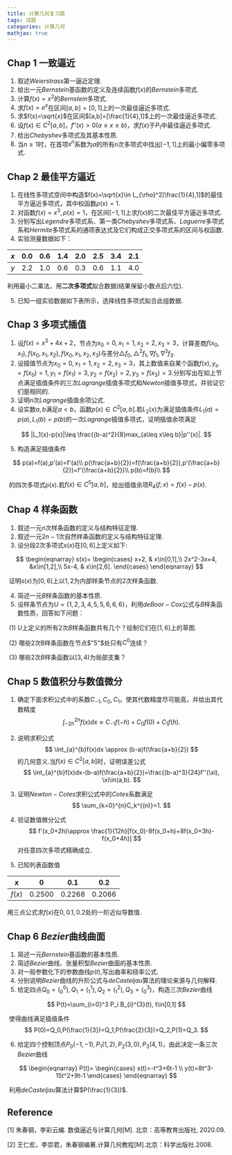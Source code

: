 ```yaml
---
title: 计算几何复习题
tags: 试题
categories: 计算几何
mathjax: true
---
```


## Chap 1 一致逼近

1. 叙述$Weierstrass$第一逼近定理.
2. 给出一元$Bernstein$基函数的定义及连续函数$f(x)$的$Bernstein$多项式.
3. 计算$f(x)=x^2$的$Bernstein$多项式.
4. 求$f(x)=e^x$在区间$[a,b]=[0,1]$上的一次最佳逼近多项式.
5. 求$f(x)=\sqrt{x}$在区间$[a,b]=[\frac{1}{4},1]$上的一次最佳逼近多项式.
6. 设$f(x)\in C^2[a,b]，f''(x)>0(a\leq x\leq b)$，求$f(x)$于$P_1$中最佳逼近多项式.
7. 给出$Chebyshev$多项式及其基本性质.
8. 当$n\geq 1$时，在首项$x^n$系数为$a$的所有$n$次多项式中找出$[-1,1]$上的最小偏零多项式.

<!--end more-->

## Chap 2 最佳平方逼近

1. 在线性多项式空间中构造$f(x)=\sqrt{x}\in L_{\rho}^2[\frac{1}{4},1]$的最佳平方逼近多项式，其中权函数$\rho(x)=1.$
2. 对函数$f(x)=x^3,\rho(x)=1$，在区间$[-1,1]$上求$f(x)$的二次最佳平方逼近多项式.
3. 分别写出$Legendre$多项式系、第一类$Chebyshev$多项式系、$Laguerre$多项式系和$Hermite$多项式系的通项表达式及它们构成正交多项式系的区间与权函数.
4. 实验测量数据如下：

| $x$  | 0.0  | 0.6  | 1.4  | 2.0  | 2.5  | 3.4  | 2.1  |
| :--: | :--: | :--: | :--: | :--: | :--: | :--: | :--: |
| $y$  | 2.2  | 1.0  | 0.6  | 0.3  | 0.6  | 1.1  | 4.0  |

利用最小二乘法，用**二次多项式**拟合数据(结果保留小数点后六位).

5. 已知一组实验数据如下表所示，选择线性多项式拟合此组数据.

## Chap 3 多项式插值

1. 设$f(x)=x^3+4x+2$，节点为$x_0=0,x_1=1,x_2=2,x_3=3$，计算差商$f(x_0,x_1),f(x_0,x_1,x_2),f(x_0,x_1,x_2,x_3)$与差分$\triangle f_0,\triangle^2 f_1,\nabla f_1,\nabla^3 f_3$.
2. 设插值节点为$x_0=0,x_1=1,x_2=2,x_3=3$，其上数值来自某个函数$f(x),y_o=f(x_0)=1,y_1=f(x_1)=3,y_2=f(x_2)=2,y_3=f(x_3)=3$.分别写出在如上节点满足插值条件的三次$Lagrange$插值多项式和$Newton$插值多项式，并验证它们是相同的.
3. 证明$n$次$Lagrange$插值余项公式.
4. 设实数$a,b$满足$a<b$，函数$p(x)\in C^2[a,b]$.若$L_2(x)$为满足插值条件$L_1(a)=p(a),L_1(b)=p(b)$的一次$Lagrange$插值多项式，证明插值余项满足

$$
|L_1(x)-p(x)|\leq \frac{(b-a)^2}{8}max_{a\leq x\leq b}|p''(x)|.
$$

5. 构造满足插值条件

$$
p(a)=f(a),p'(a)=f'(a)\\
p(\frac{a+b}{2})=f(\frac{a+b}{2}),p'(\frac{a+b}{2})=f'(\frac{a+b}{2})\\
p(b)=f(b)\\
$$

​      的四次多项式$p(x)$.若$f(x)\in C^5[a,b]$，给出插值余项$R_4(f;x)=f(x)-p(x)$.

## Chap 4 样条函数

1. 叙述一元$n$次样条函数的定义与结构特征定理.
2. 叙述一元$2n-1$次自然样条函数的定义与结构特征定理.
3. 设分段$2$次多项式$s(x)$在$[0,6]$上定义如下:

$$
\begin{eqnarray}
s(x)=
\begin{cases}
x+2, & x\in[0,1],\\
2x^2-3x+4, &x\in[1,2],\\
5x-4, & x\in[2,6].
\end{cases}
\end{eqnarray}
$$

​      证明$s(x)$为$[0,6]$上以$1,2$为内部样条节点的$2$次样条函数.

4. 简述一元$B$样条函数的基本性质.
5. 设样条节点为$U=\{1,2,3,4,5,5,6,6,6\}$，利用$de Boor-Cox$公式与$B$样条函数性质，回答如下问题：

​       (1) $U$上定义的所有$2$次$B$样条函数共有几个？绘制它们在$[1,6]$上的草图.

​       (2) 哪些$2$次B样条函数在节点$"5"$处只有$C^0$连续？

​       (3) 哪些$2$次$B$样条函数以$[3,4)$为局部支集？

## Chap 5 数值积分与数值微分

1. 确定下面求积公式中的系数$C_{-1},C_0,C_1$，使其代数精度尽可能高，并给出其代数精度
   $$
   \int_{-2h}^{2h}f(x)dx \approx C_{-1}f(-h)+C_0f(0)+C_1f(h).
   $$

2. 说明求积公式
   $$
   \int_{a}^{b}f(x)dx \approx (b-a)f(\frac{a+b}{2})
   $$
   的几何意义.当$f(x)\in C^2[a,b]$时，证明误差公式
   $$
   \int_{a}^{b}f(x)dx-(b-a)f(\frac{a+b}{2})=\frac{(b-a)^3}{24}f''(\xi), \xi\in(a,b).
   $$

3. 证明$Newton-Cotes$求积公式中的$Cotes$系数满足
   $$
   \sum_{k=0}^{n}C_k^{(n)}=1.
   $$

4. 验证数值微分公式
   $$
   f'(x_0+2h)\approx \frac{1}{12h}[f(x_0)-8f(x_0+h)+8f(x_0+3h)-f(x_0+4h)]
   $$
   对任意四次多项式精确成立.

5. 已知列表函数值

|  $x$   |   0    |  0.1   |  0.2   |
| :----: | :----: | :----: | :----: |
| $f(x)$ | 0.2500 | 0.2268 | 0.2066 |

用三点公式求$f(x)$在$0,0.1,0.2$处的一阶近似导数值.

## Chap 6 $Bezier$曲线曲面

1. 简述一元$Bernstein$基函数的基本性质.
2. 简述$Bezier$曲线、张量积型$Bezier$曲面的基本性质.
3. 对一般参数化下的参数曲线$p(t)$,写出曲率和挠率公式.
4. 分别说明$Bezier$曲线的升阶公式与$de Casteljau$算法的理论来源与几何解释.
5. 给定四点$Q_0=(_{0}^{0}),Q_1=(_{1}^{1}),Q_2=(_{1}^{2}),Q_3=(_{0}^{3})$，构造三次$Bezier$曲线

$$
P(t)=\sum_{i=0}^3 P_i B_{i}^{3}(t), t\in[0,1]
$$

​      使得曲线满足插值条件
$$
P(0)=Q_0,P(\frac{1}{3})=Q_1,P(\frac{2}{3})=Q_2,P(1)=Q_3.
$$

6. 给定四个控制顶点$P_0(-1,-1),P_1(1,2),P_2(3,0),P_3(4,1)$，由此决定一条三次$Bezier$曲线

$$
\begin{eqnarray}
P(t)=
\begin{cases}
x(t)=-t^3+6t-1 \\
y(t)=8t^3-15t^2+9t-1 
\end{cases}
\end{eqnarray}
$$

​      利用$de Casteljau$算法计算$P(\frac{1}{3})$.

## Reference

[1] 朱春钢，李彩云编. 数值逼近与计算几何[M]. 北京：高等教育出版社, 2020.09.

[2] 王仁宏，李崇君，朱春钢编著.计算几何教程[M].北京：科学出版社.2008.